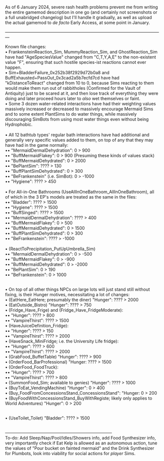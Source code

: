 As of 6 January 2024, severe rash health problems prevent me from writing the entire gamemod description in one go (and certainly not screenshots or a full unabridged changelog) but I'll handle it gradually, as well as upload the actual gamemod to <i>de facto</i> Early Access, at some point in January.<br>

—————————————————————————————————————

Known file changes:<br>
• FrankensteinReaction_Sim, MummyReaction_Sim, and GhostReaction_Sim have had "AgeSpeciesValue" changed from "C,T,Y,A,E" to the non-existent value "F", ensuring that such hostile species-ist reactions cannot ever happen.<br>
• Sim+BladderFailure_0x252b38f2929d72b0a8 and BuffExhausted+PassOut_0x3cad2a5b7ecfd7cd have had "kDistanceToReact" changed from 10 to 0, because Sims reacting to them would make them run out of rabbitholes (Confirmed for the Vault of Antiquity) just to be scared at it, and then lose track of everything they were doing and later proceed hours later to <i>also</i> wet themselves or faint.<br>
• Some 3 dozen water-related interactions have had their weighting values massively increased or decreased to massively encourage Mermaid Sims and to some extent PlantSims to do water things, while massively discouraging SimBots from using most water things even without being Hydrophobic.<br><br>
• All 12 bathtub types' regular bath interactions have had additional and generally very specific values added to them, on top of any that they may have had in the game normally:<br>
•• "MermaidDermalDehydration": 0 > 900<br>
•• "BuffMermaidFlakey": 0 > 900 (Presuming these kinds of values stack)<br>
•• "BuffMermaidDehydrated": 0 > 2000<br>
•• "BePlantSim": ???? > 130<br>
•• "BuffPlantSimDehydrated": 0 > 300<br>
•• "BeFrankenstein" (i.e. SimBot): 0 > -1000<br>
•• "Hygiene": ???? > 450<br><br>
• For All-in-One Bathrooms (UseAllInOneBathroom_AllInOneBathroom), all of which in the 3 EP's models are treated as the same in the files:<br>
•• "Bladder": ???? > 1500<br>
•• "Hygiene": ???? > 1500<br>
•• "BuffSinged": ???? > 1500<br>
•• "MermaidDermalDehydration": ???? > 400<br>
•• "BuffMermaidFlakey": 0 > 500<br>
•• "BuffMermaidDehydrated": 0 > 1500<br>
•• "BuffPlantSimDehydrated": 0 > 300<br>
•• "BeFrankenstein": ???? > -1000<br><br>
• (ReactToPrecipitation_PutUpUmbrella_Sim)<br>
•• "MermaidDermalDehydration": 0 > -500<br>
•• "BuffMermaidFlakey": 0 > -900<br>
•• "BuffMermaidDehydrated": 0 > -2000<br>
•• "BePlantSim": 0 > 190<br>
•• "BeFrankenstein": 0 > 1000<br><br>

• On top of all other things NPCs on large lots will just stand still without fixing, is their Hunger motives, necessitating a lot of changes:<br>
• (EatHere_EatHere; presumably the diner) "Hunger": ???? > 2000<br>
• (EatOutside_Bistro) "Hunger": ???? > 750<br>
• (Fridge_Have_Frige) and (Fridge_Have_FridgeModerate):<br>
•• "Hunger": ???? > 800<br>
•• "VampireThirst": ???? > 1500<br>
• (HaveJuiceDefinition_Fridge):<br>
•• "Hunger": ???? > 150<br>
•• "VampireThirst": ???? > 2000<br>
• (HaveSnack_MiniFridge; i.e. the University Life fridge):<br>
•• "Hunger": ???? > 600<br>
•• "VampireThirst": ???? > 2000<br>
• (GrabFood_BuffetTable) "Hunger": ???? > 900<br>
• (OrderFood_BarProfessional) "Hunger: ???? > 1500<br>
• (OrderFood_FoodTruck):<br>
•• "Hunger": ???? > 700<br>
•• "VampireThirst": ???? > 800<br>
• (SummonFood_Sim; available to genies) "Hunger": ???? > 1000<br>
• (BuyToEat_VendingMachine) "Hunger": 0 > 400<br>
• (Buy_FoodFromConcessionsStand_ConcessionsStand": "Hunger: 0 > 200<br>
• (BuyFoodWithConcessionsStand_BuyWithRegiste; likely only applies to World Adventures) "Hunger": 0 > 200<br><br>

• (UseToilet_Toilet) "Bladder": ???? > 1500<br><br>

—————————————————————————<br>
To-do: Add Sleep/Nap/Pool/Idles/Showers info, add Food Synthesizer info, very importantly check if Eat Kelp is allowed as an autonomous action, tune the values of "Pour bucket on fainted mermaid" and the Drink Synthesizer for Plumbots, look into viability for social actions for <i>player</i> Sims.
